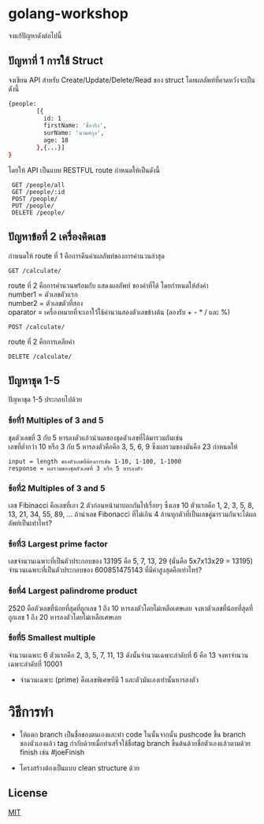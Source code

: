 # golang-workshop
จงแก้ปัญหาดังต่อไปนี้

## ปัญหาที่ 1 การใช้ Struct

จงเขียน API สำหรับ Create/Update/Delete/Read ของ struct
โดยผลลัพท์ที่คาดหวังจะเป็นดังนี้

```bash
{people:
        [{
          id: 1
          firstName: 'ชื่อจริง',
          surName: 'นามสกุล',
          age: 18
        },{...}]
}
```

โดยให้ API เป็นแบบ RESTFUL route กำหนดให้เป็นดังนี้

```
 GET /people/all
 GET /people/:id
 POST /people/
 PUT /people/
 DELETE /people/
```

## ปัญหาข้อที่ 2 เครื่องคิดเลข
กำหนดให้ route ที่ 1 คือการคืนค่าผลลัพท์ของการคำนวนล่าสุด
```
GET /calculate/
```

route ที่ 2 คือการคำนวนพร้อมกับ แสดงผลลัพท์ ของค่าที่ได้ โดยกำหนดให้ส่งค่า\
number1 = ตัวเลขตัวแรก\
number2 = ตัวเลขตัวที่สอง\
oparator = เครื่องหมายที่จะเอาใว้ใช้คำนวนสองตัวเลขข้างต้น (ลองรับ + - * / และ %)

```
POST /calculate/
```

route ที่ 2 คือการเคลียค่า
```
DELETE /calculate/
```

## ปัญหาชุด 1-5
ปัญหาชุด 1-5 ประกอบไปด้วย

### ข้อที่1 Multiples of 3 and 5
ชุดตัวเลขที่ 3 กับ 5 หารลงตัวแล้วนำผลของชุดตัวเลขที่ได้มารวมกันเช่น\
เลขที่ต่ำกว่า 10 หรือ 3 กับ 5 หารลงตัวคือคือ 3, 5, 6, 9 ซึ่งผลรวมของมันคือ 23
กำหนดให้
```
input = length ของตัวเลขที่ต้องการเช่น 1-10, 1-100, 1-1000
response = ผลรวมของชุดตัวเลขที่ 3 หรือ 5 หารลงตัว
```

### ข้อที่2 Multiples of 3 and 5
เลข Fibinacci คือเลขที่เอา 2 ตัวก่อนหน้ามาบอกกันไปเรื่อยๆ ซึ่งเลข 10 ตัวแรกคือ
1, 2, 3, 5, 8, 13, 21, 34, 55, 89, ...
ถ้านำเลข Fibonacci ที่ไม่เกิน 4 ล้านทุกตัวที่เป็นเลขคู่มารวมกันจะได้ผลลัพท์เป็นเท่าไหร่?

### ข้อที่3 Largest prime factor
เลขจำนวนเฉพาะที่เป็นตัวประกอบของ 13195 คือ 5, 7, 13, 29 (นั่นคือ 5x7x13x29 = 13195)
จำนวนเฉพาะที่เป็นตัวประกอบของ 600851475143 ที่มีค่าสูงสุดคือเท่าไหร่?

### ข้อที่4 Largest palindrome product
2520 คือตัวเลขที่น้อยที่สุดที่ถูกเลข 1 ถึง 10 หารลงตัวโดยไม่เหลือเศษเลย
จงหาตัวเลขที่น้อยที่สุดที่ถูกเลข 1 ถึง 20 หารลงตัวโดยไม่เหลือเศษเลย

### ข้อที่5 Smallest multiple
จำนวนเฉพาะ 6 ตัวแรกคือ 2, 3, 5, 7, 11, 13 ดังนั้นจำนวนเฉพาะลำดับที่ 6 คือ 13
จงหาจำนวนเฉพาะลำดับที่ 10001
* จำนวนเฉพาะ (prime) คือเลขพิเศษทีมี 1 และตัวมันเองเท่านั้นหารลงตัว

# วิธีการทำ

* ให้แตก branch เป็นชื่อของตนเองและทำ code ในนั้นจากนั้น pushcode ขึ้น branch ของตัวเองแล้ว tag กำกับด้วยเมื่อทำเสร็จใช้ชื่อtag branch ขึ้นต้นด้วยชื่อตัวเองแล้วตามด้วย finish เช่น #joeFinish

* โครงสร้างต้องเป็นแบบ clean structure ด้วย

## License
[MIT](https://choosealicense.com/licenses/mit/)